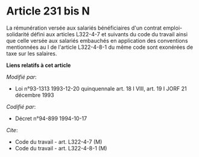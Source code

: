 # Article 231 bis N

La rémunération versée aux salariés bénéficiaires d'un contrat emploi-solidarité défini aux articles L322-4-7 et suivants du
code du travail ainsi que celle versée aux salariés embauchés en application des conventions mentionnées au I de l'article
L322-4-8-1 du même code sont exonérées de taxe sur les salaires.

**Liens relatifs à cet article**

_Modifié par_:

  - Loi n°93-1313 1993-12-20 quinquennale art. 18 I VIII, art. 19 I JORF 21 décembre 1993

_Codifié par_:

  - Décret n°94-899 1994-10-17

_Cite_:

  - Code du travail - art. L322-4-7 (M)
  - Code du travail - art. L322-4-8-1 (M)
